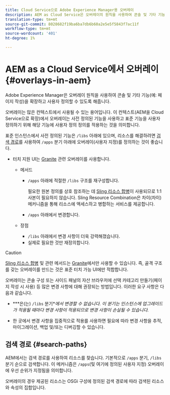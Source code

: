 ```yaml
---
title: Cloud Service으로 Adobe Experience Manager용 오버레이
description: AEM as Cloud Service은 오버레이의 원칙을 사용하여 콘솔 및 기타 기능을 확장하고 사용자 정의할 수 있습니다
translation-type: tm+mt
source-git-commit: 8028682f19ba6ba7db6b60a2e5e5f5843f7ac11f
workflow-type: tm+mt
source-wordcount: '401'
ht-degree: 1%

---
```



# AEM as a Cloud Service에서 오버레이 {#overlays-in-aem}

Adobe Experience Manager은 오버레이 원칙을 사용하여 콘솔 및 기타 기능(예: 페이지 작성)을 확장하고 사용자 정의할 수 있도록 해줍니다.

<!--
Adobe Experience Manager as a Cloud Service uses the principle of overlays to allow you to extend and customize the [consoles](/help/sites-developing/customizing-consoles-touch.md) and other functionality (for example, [page authoring](/help/sites-developing/customizing-page-authoring-touch.md)).
-->

오버레이는 많은 컨텍스트에서 사용될 수 있는 용어입니다. 이 컨텍스트(AEM을 Cloud Service으로 확장)에서 오버레이는 사전 정의된 기능을 사용하고 표준 기능을 사용자 정의하기 위해 해당 기능에 사용자 정의 정의를 적용하는 것을 의미합니다.

표준 인스턴스에서 사전 정의된 기능은 `/libs` 아래에 있으며, 리소스를 해결하려면 [검색 경로](#search-paths)를 사용하여 `/apps` 분기 아래에 오버레이(사용자 지정)를 정의하는 것이 좋습니다.

* 터치 지원 UI는 [Granite](https://helpx.adobe.com/experience-manager/6-5/sites/developing/using/reference-materials/granite-ui/api/index.html) 관련 오버레이를 사용합니다.

   * 메서드

      * `/apps` 아래에 적절한 `/libs` 구조를 재구성합니다.

         필요한 원본 정의를 상호 참조하는 데 [Sling 리소스 합병](/help/implementing/developing/introduction/sling-resource-merger.md)이 사용되므로 1:1 사본이 필요하지 않습니다. Sling Resource Combination은 차이(차이) 메커니즘을 통해 리소스에 액세스하고 병합하는 서비스를 제공합니다.

      * `/apps` 아래에서 변경합니다.
   * 장점

      * `/libs` 아래에서 변경 사항이 더욱 강력해졌습니다.
      * 실제로 필요한 것만 재정의합니다.


<!-- Still links to reference material in 6.5 -->

>[!CAUTION]
>
>[Sling 리소스 합병](/help/implementing/developing/introduction/sling-resource-merger.md) 및 관련 메서드는 [Granite](https://helpx.adobe.com/experience-manager/6-5/sites/developing/using/reference-materials/granite-ui/api/index.html)에서만 사용할 수 있습니다. 즉, 골격 구조를 갖는 오버레이를 만드는 것은 표준 터치 가능 UI에만 적합합니다.

오버레이는 콘솔 구성 또는 사이드 패널의 자산 브라우저에 선택 카테고리 만들기(페이지 작성 시 사용) 등 많은 변경 사항에 대해 권장되는 방법입니다. 이러한 요구 사항은 다음과 같습니다.

<!--
Overlays are the recommended method for many changes, such as [configuring your consoles](/help/sites-developing/customizing-consoles-touch.md#create-a-custom-console) or [creating your selection category to the asset browser in the side panel](/help/sites-developing/customizing-page-authoring-touch.md#add-new-selection-category-to-asset-browser) (used when authoring pages). They are required as:
-->

* ***은(는) `/libs` 분기&#x200B;**에서 변경할 수 없습니다.
이 분기는 인스턴스에 업그레이드가 적용될 때마다 변경 사항이 적용되므로 변경 사항이 손실될 수 있습니다.*

* 한 곳에서 변경 사항을 집중적으로 적용를 사용하면 필요에 따라 변경 사항을 추적, 마이그레이션, 백업 및/또는 디버깅할 수 있습니다.

## 검색 경로 {#search-paths}

AEM에서는 검색 경로를 사용하여 리소스를 찾습니다. 기본적으로 `/apps` 분기, `/libs` 분기 순으로 검색합니다. 이 메커니즘은 `/apps`(및 여기에 정의된 사용자 지정) 오버레이에 우선 순위가 지정됨을 의미합니다.

오버레이의 경우 제공된 리소스는 OSGi 구성에 정의된 검색 경로에 따라 검색된 리소스와 속성의 집합입니다.

<!--
## Example of Usage {#example-of-usage}

Some examples are covered when:

* [Customizing the Consoles](/help/sites-developing/customizing-consoles-touch.md)
* [Customizing Page Authoring](/help/sites-developing/customizing-page-authoring-touch.md)
-->